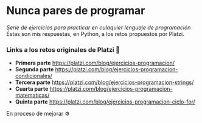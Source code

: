 # Nunca pares de programar
_Serie de ejercicios para practicar en culaquier lenguaje de programación_
Éstas son mis respuestas, en Python, a los retos propuestos por Platzi.

### Links a los retos originales de Platzi 🚀

* **Primera parte** https://platzi.com/blog/ejercicios-programacion/
* **Segunda parte** https://platzi.com/blog/ejercicios-programacion-condicionales/
* **Tercera parte** https://platzi.com/blog/ejercicios-programacion-strings/
* **Cuarta parte** https://platzi.com/blog/ejercicios-programacion-matematicas/
* **Quinta parte** https://platzi.com/blog/ejercicios-programacion-ciclo-for/

En proceso de mejorar ⚙️
